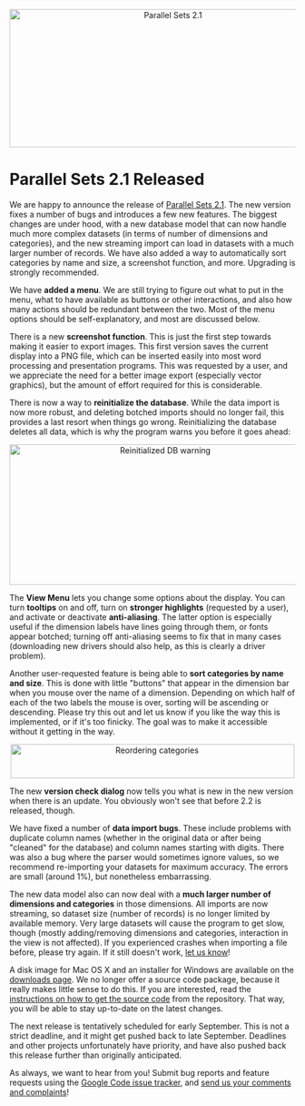 <p align="center"><img src="https://media.eagereyes.org/media/2009/parsets-2.1-teaser.png" border="0" alt="Parallel Sets 2.1" width="560" height="243" /></p>

# Parallel Sets 2.1 Released

We are happy to announce the release of <a href="/parallel-sets">Parallel Sets 2.1</a>. The new version fixes a number of bugs and introduces a few new features. The biggest changes are under hood, with a new database model that can now handle much more complex datasets (in terms of number of dimensions and categories), and the new streaming import can load in datasets with a much larger number of records. We have also added a way to automatically sort categories by name and size, a screenshot function, and more. Upgrading is strongly recommended.

We have <strong>added a menu</strong>. We are still trying to figure out what to put in the menu, what to have available as buttons or other interactions, and also how many actions should be redundant between the two. Most of the menu options should be self-explanatory, and most are discussed below.

There is a new <strong>screenshot function</strong>. This is just the first step towards making it easier to export images. This first version saves the current display into a PNG file, which can be inserted easily into most word processing and presentation programs. This was requested by a user, and we appreciate the need for a better image export (especially vector graphics), but the amount of effort required for this is considerable.

There is now a way to <strong>reinitialize the database</strong>. While the data import is now more robust, and deleting botched imports should no longer fail, this provides a last resort when things go wrong. Reinitializing the database deletes all data, which is why the program warns you before it goes ahead:

<p style="text-align: center;"><img src="https://media.eagereyes.org/media/2009/parsets-reinit-db.png" border="0" alt="Reinitialized DB warning" width="533" height="247" /></p>
The <strong>View Menu</strong> lets you change some options about the display. You can turn <strong>tooltips</strong> on and off, turn on <strong>stronger highlights</strong> (requested by a user), and activate or deactivate <strong>anti-aliasing</strong>. The latter option is especially useful if the dimension labels have lines going through them, or fonts appear botched; turning off anti-aliasing seems to fix that in many cases (downloading new drivers should also help, as this is clearly a driver problem).

Another user-requested feature is being able to <strong>sort categories by name and size</strong>. This is done with little "buttons" that appear in the dimension bar when you mouse over the name of a dimension. Depending on which half of each of the two labels the mouse is over, sorting will be ascending or descending. Please try this out and let us know if you like the way this is implemented, or if it's too finicky. The goal was to make it accessible without it getting in the way.

<p style="text-align: center;"><img src="https://media.eagereyes.org/media/2009/parsets-reorder.png" border="0" alt="Reordering categories" width="500" height="60" /></p>
The new <strong>version check dialog</strong> now tells you what is new in the new version when there is an update. You obviously won't see that before 2.2 is released, though.

We have fixed a number of <strong>data import bugs</strong>. These include problems with duplicate column names (whether in the original data or after being "cleaned" for the database) and column names starting with digits. There was also a bug where the parser would sometimes ignore values, so we recommend re-importing your datasets for maximum accuracy. The errors are small (around 1%), but nonetheless embarrassing.

The new data model also can now deal with a <strong>much larger number of dimensions and categories</strong> in those dimensions. All imports are now streaming, so dataset size (number of records) is no longer limited by available memory. Very large datasets will cause the program to get slow, though (mostly adding/removing dimensions and categories, interaction in the view is not affected). If you experienced crashes when importing a file before, please try again. If it still doesn't work, <a href="/contact">let us know</a>!

A disk image for Mac OS X and an installer for Windows are available on the <a href="http://code.google.com/p/parsets/downloads/list">downloads page</a>. We no longer offer a source code package, because it really makes little sense to do this. If you are interested, read the <a href="http://code.google.com/p/parsets/wiki/SourceCodeAccess">instructions on how to get the source code</a> from the repository. That way, you will be able to stay up-to-date on the latest changes.

The next release is tentatively scheduled for early September. This is not a strict deadline, and it might get pushed back to late September. Deadlines and other projects unfortunately have priority, and have also pushed back this release further than originally anticipated.

As always, we want to hear from you! Submit bug reports and feature requests using the <a href="http://code.google.com/p/parsets/issues/list">Google Code issue tracker</a>, and <a href="/contact">send us your comments and complaints</a>!

